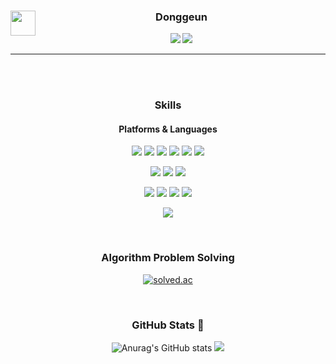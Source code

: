 
<div align="center">    
 <img align="left" width="40" src="https://user-images.githubusercontent.com/75469131/213887734-1f8f0fb6-4395-4aa6-b828-3b44b96d8f0f.gif" /> 
<!--<img width="40" src="https://user-images.githubusercontent.com/75469131/213887734-1f8f0fb6-4395-4aa6-b828-3b44b96d8f0f.gif" /> -->
<!-- <img align="right" height="100" src="https://user-images.githubusercontent.com/75469131/213887495-9953614d-3516-4781-98a2-17908e379c4f.gif" /></a> -->

  ### Donggeun
  <a href="mailto:kdk7854@gmail.com" target="_blank"><img src="https://img.shields.io/badge/kdk7854@gmail.com-EA4335?style=flat-square&logo=Gmail&logoColor=white"/></a>
    <a href="https://kangdg94.github.io/" target="_blank"><img src="https://img.shields.io/badge/Tech_Blog-DD0B78?style=flat-square&logo=GitHub%20Sponsors&logoColor=white"/></a>
 </br>
 
  
  ---
  

<br/><br/>

### Skills 
#### Platforms & Languages
<p> 
 <img src="https://img.shields.io/badge/C++-00599C?style=flat-square&logo=C%2B%2B&logoColor=white" /> 
 <img src="https://img.shields.io/badge/Python-3776AB?style=flat-square&logo=Python&logoColor=white" />
 <img src="https://img.shields.io/badge/C-A8B9CC?style=flat-square&logo=C&logoColor=white" />
 <img src="https://img.shields.io/badge/Spring-6DB33F?style=flat-square&logo=Spring&logoColor=white" />
 <img src="https://img.shields.io/badge/Spring%20Boot-6DB33F?style=flat-square&logo=Spring%20Boot&logoColor=white" />
 <img src="https://img.shields.io/badge/Java-FA7343?style=flat-square&logo=Java&logoColor=white" />
</p>
<p>
 <img src="https://img.shields.io/badge/Apache%20Hadoop-66CCFF?style=flat-square&logo=Apache%20Hadoop&logoColor=black"/>
 <img src="https://img.shields.io/badge/Apache%20Kafka-231F20?style=flat-square&logo=Apache%20Kafka&logoColor=white"/> 
 <img src="https://img.shields.io/badge/Apache%20Nifi-4ACBD6?style=flat-square&logo=Apache%20Nifi&logoColor=white"/>
</p>
 <p>
 <img src="https://img.shields.io/badge/Apache%20Hive-FDEE21?style=flat-square&logo=Apache%20Hive&logoColor=black"/>
 <img src="https://img.shields.io/badge/HBase-EF2929?style=flat-square&logo=HBase&logoColor=white"/>
 <img src="https://img.shields.io/badge/PostgreSQL-4169E1?style=flat-square&logo=PostgreSQL&logoColor=white"/>
 <img src="https://img.shields.io/badge/MySQL-4479A1?style=flat-square&logo=MySQL&logoColor=white"/>
</p>
<p>
<img src="https://img.shields.io/badge/Docker-2496ED?style=flat-square&logo=Docker&logoColor=white"/>
</p>
 </br>
 
 <!-- <h2> Algorithm </h2> -->
 ### Algorithm Problem Solving 
 
<p>
 
 <!--[![Solved.ac Profile](http://mazassumnida.wtf/api/generate_badge?boj=kdk7854)](https://solved.ac/kdk7854)-->
 <a href="https://solved.ac/kdk7854"><img alt="solved.ac" src="http://mazassumnida.wtf/api/mini/generate_badge?boj=kdk7854"/></a>

</br>

 </p>
 
 ### GitHub Stats 🚀 

 
![Anurag's GitHub stats](https://github-readme-stats.vercel.app/api?username=kangdg94&show_icons=true&theme=radical)
<img align="centerleft" src="https://github-readme-stats.vercel.app/api/top-langs/?username=seondal&theme=dracula&exclude_repo=clone-web-scrapper,clone-zoom&hide=Procfile&layout=compact&langs_count=10"/>

</div>
